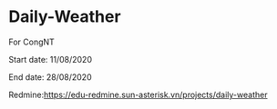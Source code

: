 # Daily-Weather
For CongNT

Start date: 11/08/2020

End date: 28/08/2020

Redmine:https://edu-redmine.sun-asterisk.vn/projects/daily-weather
